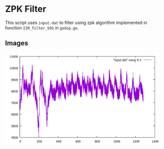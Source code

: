 # ZPK Filter
This script uses `input.dat` to filter using zpk algorithm implemented in function `IIR_filter_SOS` in `godsp.go`.

## Images
![Input Signal](images/input.png)